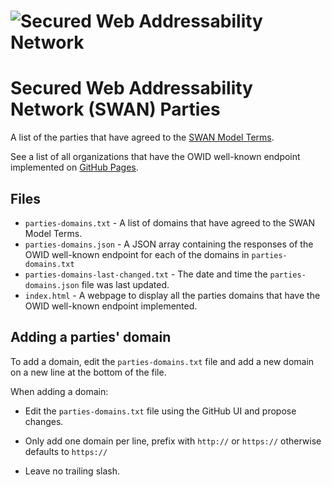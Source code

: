 # ![Secured Web Addressability Network](https://raw.githubusercontent.com/SWAN-community/swan/main/images/swan.128.pxls.100.dpi.png)

# Secured Web Addressability Network (SWAN) Parties
A list of the parties that have agreed to the [SWAN Model Terms](https://github.com/SWAN-community/swan/blob/main/model-terms.md). 

See a list of all organizations that have the OWID well-known endpoint implemented on [GitHub Pages]( https://swan-community.github.io/swan-parties).

## Files

* `parties-domains.txt` - A list of domains that have agreed to the SWAN Model 
  Terms.
* `parties-domains.json` - A JSON array containing the responses of the OWID 
  well-known endpoint for each of the domains in `parties-domains.txt`
* `parties-domains-last-changed.txt` - The date and time the `parties-domains.json`
  file was last updated.
* `index.html` - A webpage to display all the parties domains that have the OWID
  well-known endpoint implemented.

## Adding a parties' domain

To add a domain, edit the `parties-domains.txt` file and add a new domain on a new
line at the bottom of the file.

When adding a domain:

* Edit the `parties-domains.txt` file using the GitHub UI and propose changes.

* Only add one domain per line, prefix with `http://` or `https://` otherwise defaults to `https://`

* Leave no trailing slash.
